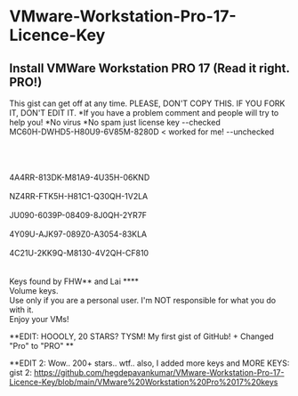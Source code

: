 # VMware-Workstation-Pro-17-Licence-Key


Install VMWare Workstation PRO 17 (Read it right. PRO!)
---
This gist can get off at any time.
PLEASE, DON'T COPY THIS. IF YOU FORK IT, DON'T EDIT IT.
*If you have a problem comment and people will try to help you!
*No virus
*No spam just license key
--checked <br>
MC60H-DWHD5-H80U9-6V85M-8280D < worked for me!
--unchecked <br>
<br>
<br>

<br>
4A4RR-813DK-M81A9-4U35H-06KND <br>
<br>
NZ4RR-FTK5H-H81C1-Q30QH-1V2LA <br>
<br>
JU090-6039P-08409-8J0QH-2YR7F <br>
<br>
4Y09U-AJK97-089Z0-A3054-83KLA <br>
<br>
4C21U-2KK9Q-M8130-4V2QH-CF810 <br>
<br>
<br>
Keys found by FHW** and Lai **** <br>
Volume keys. <br>
Use only if you are a personal user. I'm NOT responsible for what you do with it. <br>
Enjoy your VMs!

**EDIT: HOOOLY, 20 STARS? TYSM! My first gist of GitHub! + Changed "Pro" to "PRO" ** <br>

**EDIT 2: Wow.. 200+ stars.. wtf.. also, I added more keys and MORE KEYS: <br> gist 2: https://github.com/hegdepavankumar/VMware-Workstation-Pro-17-Licence-Key/blob/main/VMware%20Workstation%20Pro%2017%20keys


